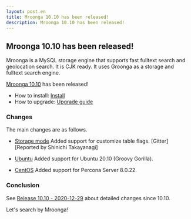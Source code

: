 ```yaml
---
layout: post.en
title: Mroonga 10.10 has been released!
description: Mroonga 10.10 has been released!
---
```


## Mroonga 10.10 has been released!

Mroonga is a MySQL storage engine that supports fast fulltext search
and geolocation search. It is CJK ready. It uses Groonga as a storage
and fulltext search engine.

[Mroonga 10.10](/docs/news.html#release-10-10) has been released!

* How to install: [Install](/docs/install.html)
* How to upgrade: [Upgrade guide](/docs/upgrade.html)

### Changes

The main changes are as follows.

  * [Storage mode](/docs/tutorial/storage.html) Added support for customize table flags. [Gitter][Reported by Shinichi Takayanagi]

  * [Ubuntu](/docs/install/ubuntu.html) Added support for Ubuntu 20.10 (Groovy Gorilla).

  * [CentOS](/docs/install/centos.html) Added support for Percona Server 8.0.22.

### Conclusion

See [Release 10.10 - 2020-12-29](/docs/news.html#release-10-10) about detailed changes since 10.10.

Let's search by Mroonga!
